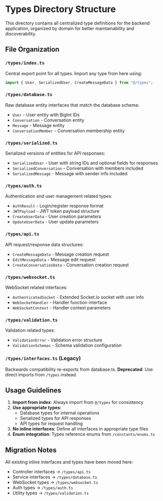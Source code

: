 # Types Directory Structure

This directory contains all centralized type definitions for the backend application, organized by domain for better maintainability and discoverability.

## File Organization

### `/types/index.ts`
Central export point for all types. Import any type from here using:
```typescript
import { User, SerializedUser, CreateMessageData } from "@/types";
```

### `/types/database.ts`
Raw database entity interfaces that match the database schema:
- `User` - User entity with BigInt IDs
- `Conversation` - Conversation entity  
- `Message` - Message entity
- `ConversationMember` - Conversation membership entity

### `/types/serialized.ts`
Serialized versions of entities for API responses:
- `SerializedUser` - User with string IDs and optional fields for responses
- `SerializedConversation` - Conversation with members included
- `SerializedMessage` - Message with sender info included

### `/types/auth.ts`
Authentication and user management related types:
- `AuthResult` - Login/register response format
- `JWTPayload` - JWT token payload structure
- `CreateUserData` - User creation parameters
- `UpdateUserData` - User update parameters

### `/types/api.ts` 
API request/response data structures:
- `CreateMessageData` - Message creation request
- `EditMessageData` - Message edit request  
- `CreateConversationData` - Conversation creation request

### `/types/websocket.ts`
WebSocket related interfaces:
- `AuthenticatedSocket` - Extended Socket.io socket with user info
- `WebSocketHandler` - Handler function interface
- `WebSocketContext` - Handler context parameters

### `/types/validation.ts`
Validation related types:
- `ValidationError` - Validation error structure
- `ValidationSchemas` - Schema validation configuration

### `/types/interfaces.ts` (Legacy)
Backwards compatibility re-exports from database.ts. 
**Deprecated**: Use direct imports from `/types` instead.

## Usage Guidelines

1. **Import from index**: Always import from `@/types` for consistency
2. **Use appropriate types**: 
   - Database types for internal operations
   - Serialized types for API responses
   - API types for request handling
3. **No inline interfaces**: Define all interfaces in appropriate type files
4. **Enum integration**: Types reference enums from `/constants/enums.ts`

## Migration Notes

All existing inline interfaces and types have been moved here:
- Controller interfaces → `/types/api.ts`
- Service interfaces → `/types/database.ts` 
- WebSocket types → `/types/websocket.ts`
- Auth types → `/types/auth.ts`
- Utility types → `/types/validation.ts`